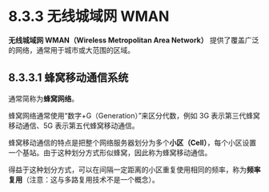 # 8.3.3 无线城域网 WMAN

**无线城域网 WMAN（Wireless Metropolitan Area Network）** 提供了覆盖广泛的网络，通常用于城市或大范围的区域。

## 8.3.3.1 蜂窝移动通信系统

通常简称为**蜂窝网络**。

蜂窝网络通常使用“数字+G（Generation）”来区分代数，例如 3G 表示第三代蜂窝移动通信、5G 表示第五代蜂窝移动通信。

蜂窝移动通信的特点是把整个网络服务器划分为多个**小区（Cell）**，每个小区设置一个基站。由于这种划分方式形似蜂窝，因此称为蜂窝移动通信。

得益于这种划分方式，可以在间隔一定距离的小区重复使用相同的频率，称为**频率复用**（注意：这与多路复用技术不是一个概念）。